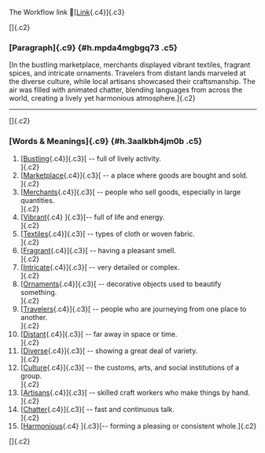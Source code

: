 The Workflow link
👏[[Link](https://www.google.com/url?q=http://www.google.com&sa=D&source=editors&ust=1758363576954780&usg=AOvVaw03zscKEhUMyn6t--0RIZsL){.c4}]{.c3}

[]{.c2}

### [Paragraph]{.c9} {#h.mpda4mgbgq73 .c5}

[In the bustling marketplace, merchants displayed vibrant textiles,
fragrant spices, and intricate ornaments. Travelers from distant lands
marveled at the diverse culture, while local artisans showcased their
craftsmanship. The air was filled with animated chatter, blending
languages from across the world, creating a lively yet harmonious
atmosphere.]{.c2}

------------------------------------------------------------------------

[]{.c2}

### [Words & Meanings]{.c9} {#h.3aalkbh4jm0b .c5}

1.  [[Bustling](https://www.google.com/url?q=http://www.google.com&sa=D&source=editors&ust=1758363576955420&usg=AOvVaw3fwrJ-s41Y6F0xihRq5Hks){.c4}]{.c3}[ --
    full of lively activity.\
    ]{.c2}
2.  [[Marketplace](https://www.google.com/url?q=http://www.google.com&sa=D&source=editors&ust=1758363576955539&usg=AOvVaw1WTHiD4fUGixhrGZqjkXJj){.c4}]{.c3}[ --
    a place where goods are bought and sold.\
    ]{.c2}
3.  [[Merchants](https://www.google.com/url?q=http://www.google.com&sa=D&source=editors&ust=1758363576955662&usg=AOvVaw2-jVupmo1IBVqNNaHJoJle){.c4}]{.c3}[ --
    people who sell goods, especially in large quantities.\
    ]{.c2}
4.  [[Vibrant](https://www.google.com/url?q=http://www.google.com&sa=D&source=editors&ust=1758363576955791&usg=AOvVaw24GPt_RPLSaXUhF5uYFQUD){.c4}
    ]{.c3}[-- full of life and energy.\
    ]{.c2}
5.  [[Textiles](https://www.google.com/url?q=http://www.google.com&sa=D&source=editors&ust=1758363576955887&usg=AOvVaw3c0HfPHAR8Lw-4XHRDRa-G){.c4}]{.c3}[ --
    types of cloth or woven fabric.\
    ]{.c2}
6.  [[Fragrant](https://www.google.com/url?q=http://www.google.com&sa=D&source=editors&ust=1758363576955991&usg=AOvVaw1-omVL5B2r18bmNvAAD8Lo){.c4}]{.c3}[ --
    having a pleasant smell.\
    ]{.c2}
7.  [[Intricate](https://www.google.com/url?q=http://www.google.com&sa=D&source=editors&ust=1758363576956107&usg=AOvVaw1YdtT1dAgXzz8nDJXFNW2e){.c4}]{.c3}[ --
    very detailed or complex.\
    ]{.c2}
8.  [[Ornaments](https://www.google.com/url?q=http://www.google.com&sa=D&source=editors&ust=1758363576956204&usg=AOvVaw0w4bnthDhxv3Vc1XIdHMVH){.c4}]{.c3}[ --
    decorative objects used to beautify something.\
    ]{.c2}
9.  [[Travelers](https://www.google.com/url?q=http://www.google.com&sa=D&source=editors&ust=1758363576956318&usg=AOvVaw0TuWbt-HBQzYxrHeTbIdn2){.c4}]{.c3}[ --
    people who are journeying from one place to another.\
    ]{.c2}
10. [[Distant](https://www.google.com/url?q=http://www.google.com&sa=D&source=editors&ust=1758363576956437&usg=AOvVaw3SB6gcXVXQS3dSETMjgwnC){.c4}]{.c3}[ --
    far away in space or time.\
    ]{.c2}
11. [[Diverse](https://www.google.com/url?q=http://www.google.com&sa=D&source=editors&ust=1758363576956534&usg=AOvVaw1Q2LZq_4H4L7Z49vsCoJfC){.c4}]{.c3}[ --
    showing a great deal of variety.\
    ]{.c2}
12. [[Culture](https://www.google.com/url?q=http://www.google.com&sa=D&source=editors&ust=1758363576956663&usg=AOvVaw2LwFEFEoVXnDKOYidzsGSj){.c4}]{.c3}[ --
    the customs, arts, and social institutions of a group.\
    ]{.c2}
13. [[Artisans](https://www.google.com/url?q=http://www.google.com&sa=D&source=editors&ust=1758363576956794&usg=AOvVaw3uRVFoleoe4XGmDxTyTH-Z){.c4}]{.c3}[ --
    skilled craft workers who make things by hand.\
    ]{.c2}
14. [[Chatter](https://www.google.com/url?q=http://www.google.com&sa=D&source=editors&ust=1758363576956909&usg=AOvVaw3_lnfP_5IPa-HWta2Zz1NI){.c4}]{.c3}[ --
    fast and continuous talk.\
    ]{.c2}
15. [[Harmonious](https://www.google.com/url?q=http://www.google.com&sa=D&source=editors&ust=1758363576957011&usg=AOvVaw3cyHTbz0SKz7JQThB6q55O){.c4}
    ]{.c3}[-- forming a pleasing or consistent whole.]{.c2}

[]{.c2}
